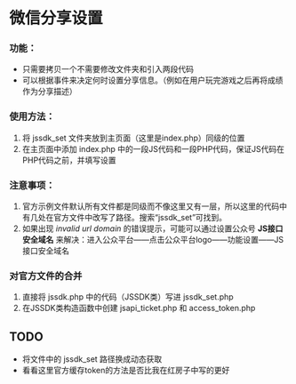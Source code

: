 # 微信分享设置

### 功能：
* 只需要拷贝一个不需要修改文件夹和引入两段代码
* 可以根据事件来决定何时设置分享信息。（例如在用户玩完游戏之后再将成绩作为分享描述）

### 使用方法：
1. 将 jssdk_set 文件夹放到主页面（这里是index.php）同级的位置
2. 在主页面中添加 index.php 中的一段JS代码和一段PHP代码，保证JS代码在PHP代码之前，并填写设置

### 注意事项：
1. 官方示例文件默认所有文件都是同级而不像这里又有一层，所以这里的代码中有几处在官方文件中改写了路径。搜索“jssdk_set”可找到。
2. 如果出现 *invalid url domain* 的错误提示，可能可以通过设置公众号 **JS接口安全域名** 来解决：进入公众平台——点击公众平台logo——功能设置——JS接口安全域名 

### 对官方文件的合并
1. 直接将 jssdk.php 中的代码（JSSDK类）写进 jssdk_set.php
2. 在JSSDK类构造函数中创建 jsapi_ticket.php 和 access_token.php


## TODO
* 将文件中的 jssdk_set 路径换成动态获取
* 看看这里官方缓存token的方法是否比我在红房子中写的更好